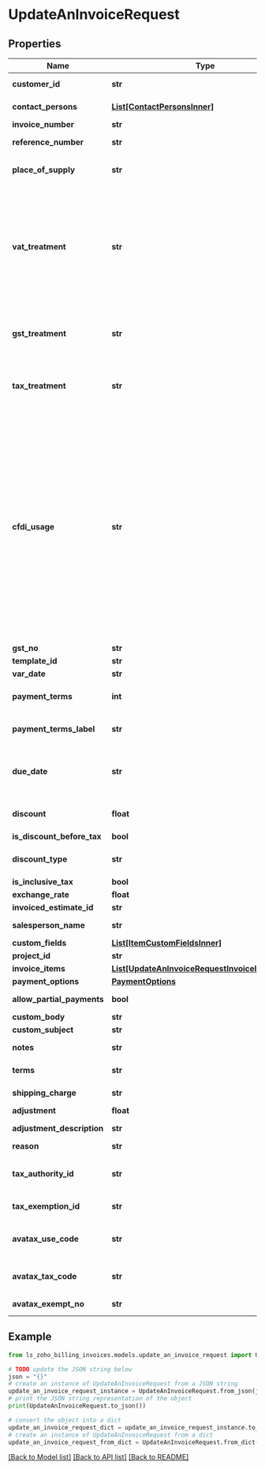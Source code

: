 # UpdateAnInvoiceRequest


## Properties

Name | Type | Description | Notes
------------ | ------------- | ------------- | -------------
**customer_id** | **str** | Customer ID of the customer to whom the invoice is raised. | 
**contact_persons** | [**List[ContactPersonsInner]**](ContactPersonsInner.md) | The IDs of the contact person associated with the contact. | [optional] 
**invoice_number** | **str** | Unique ID (starts with INV) of an invoice. | [optional] 
**reference_number** | **str** | Reference number of the invoice for which payment is made. | [optional] 
**place_of_supply** | **str** | Place where the goods/services are supplied to. (If not given, &lt;code&gt;place of contact&lt;/code&gt; given for the contact will be taken) | [optional] 
**vat_treatment** | **str** | (Optional) VAT treatment for the invoices. VAT treatment denotes the location of the customer, if the customer resides in UK then the VAT treatment is &lt;code&gt;uk&lt;/code&gt;. If the customer is in an EU country &amp; VAT registered, you are resides in Northen Ireland and selling Goods then his VAT treatment is &lt;code&gt;eu_vat_registered&lt;/code&gt;, if he resides outside of the UK then his VAT treatment is &lt;code&gt;overseas&lt;/code&gt; (For Pre Brexit, this can be split as &lt;code&gt;eu_vat_registered&lt;/code&gt;, &lt;code&gt;eu_vat_not_registered&lt;/code&gt; and &lt;code&gt;non_eu&lt;/code&gt;). | [optional] 
**gst_treatment** | **str** | Choose whether the contact is GST registered/unregistered/consumer/overseas. Allowed values are &lt;code&gt; business_gst &lt;/code&gt; , &lt;code&gt; business_none &lt;/code&gt; , &lt;code&gt; overseas &lt;/code&gt; , &lt;code&gt; consumer &lt;/code&gt;. | [optional] 
**tax_treatment** | **str** | VAT treatment for the Estimate.Allowed Values:&lt;/br&gt;&lt;code&gt;home_country_mexico&lt;/code&gt;,&lt;code&gt;border_region_mexico&lt;/code&gt;,&lt;code&gt;non_mexico&lt;/code&gt; supported only for &lt;b&gt;MX&lt;/b&gt;. | [optional] 
**cfdi_usage** | **str** | Choose CFDI Usage. Allowed values:&lt;/br&gt;&lt;code&gt;acquisition_of_merchandise&lt;/code&gt;, &lt;code&gt;return_discount_bonus&lt;/code&gt;, &lt;code&gt;general_expense&lt;/code&gt;, &lt;code&gt;buildings&lt;/code&gt;, &lt;code&gt;furniture_office_equipment&lt;/code&gt;, &lt;code&gt;transport_equipment&lt;/code&gt;, &lt;code&gt;computer_equipmentdye_molds_tools&lt;/code&gt;, &lt;code&gt;telephone_communication&lt;/code&gt;, &lt;code&gt;satellite_communication&lt;/code&gt;, &lt;code&gt;other_machinery_equipment&lt;/code&gt;, &lt;code&gt;hospital_expense&lt;/code&gt;, &lt;code&gt;medical_expense_disability&lt;/code&gt;, &lt;code&gt;funeral_expense&lt;/code&gt;, &lt;code&gt;donation&lt;/code&gt;, &lt;code&gt;interest_mortage_loans&lt;/code&gt;, &lt;code&gt;contribution_sar&lt;/code&gt;, &lt;code&gt;medical_expense_insurance_pormium&lt;/code&gt;, &lt;code&gt;school_transportation_expense&lt;/code&gt;, &lt;code&gt;deposit_saving_account&lt;/code&gt;, &lt;code&gt;payment_educational_service&lt;/code&gt;, &lt;code&gt;no_tax_effect&lt;/code&gt;, &lt;code&gt;payment&lt;/code&gt;, &lt;code&gt;payroll&lt;/code&gt;. | [optional] 
**gst_no** | **str** | 15 digit GST identification number of the customer. | [optional] 
**template_id** | **str** | ID of the pdf template associated with the invoice. | [optional] 
**var_date** | **str** | Date on which the invoice is paid. | [optional] 
**payment_terms** | **int** | Payment terms in days e.g. 15, 30, 60. Invoice due date will be calculated based on this. &lt;code&gt;Maximum length [100]&lt;/code&gt; | [optional] 
**payment_terms_label** | **str** | Used to override the default payment terms label. Default value for 15 days is \&quot;Net 15 Days\&quot;. &lt;code&gt;Maximum length [100]&lt;/code&gt; | [optional] 
**due_date** | **str** | Date on which the invoice is due. If the invoice is not fully paid on or before this date, the status of the invoice will be changed to &lt;code&gt;overdue&lt;/code&gt;. If the invoice is only partially paid, its status will be &lt;code&gt;partially_paid&lt;/code&gt;. | [optional] 
**discount** | **float** | Discount applied to the invoice. It can be either in % or in amount. e.g. 12.5% or 190. &lt;code&gt;Maximum length [100]&lt;/code&gt; | [optional] 
**is_discount_before_tax** | **bool** | Check if discount is exclusive of tax | [optional] 
**discount_type** | **str** | Type of discount. Allowed values: &lt;code&gt;entity_level&lt;/code&gt; and &lt;code&gt;item_level&lt;/code&gt;. | [optional] 
**is_inclusive_tax** | **bool** | To check if discount is inclusive of tax | [optional] 
**exchange_rate** | **float** | Exchange-Rate for the currency. | [optional] 
**invoiced_estimate_id** | **str** | ID of the invoice from which the invoice is created. | [optional] 
**salesperson_name** | **str** | Name of the sales person associated with the invoice for offline payments. | [optional] 
**custom_fields** | [**List[ItemCustomFieldsInner]**](ItemCustomFieldsInner.md) | Custom fields for an invoice. | [optional] 
**project_id** | **str** | Unique ID of the projet associated to an invoice | [optional] 
**invoice_items** | [**List[UpdateAnInvoiceRequestInvoiceItemsInner]**](UpdateAnInvoiceRequestInvoiceItemsInner.md) | Line items of an invoice. | 
**payment_options** | [**PaymentOptions**](PaymentOptions.md) |  | [optional] 
**allow_partial_payments** | **bool** | Boolean to check if partial payments are allowed for the contact | [optional] 
**custom_body** | **str** | Customized email content | [optional] 
**custom_subject** | **str** | Customized Subject line | [optional] 
**notes** | **str** | The notes added below expressing gratitude or for conveying some information. | [optional] 
**terms** | **str** | The terms added below expressing gratitude or for conveying some information. | [optional] 
**shipping_charge** | **str** | Shipping charges applied to the invoice. &lt;code&gt;Maximum length [100]&lt;/code&gt; | [optional] 
**adjustment** | **float** | Adjustments made to the invoice. | [optional] 
**adjustment_description** | **str** | Customize the adjustment description. E.g. Rounding off. | [optional] 
**reason** | **str** | Description of the attachment | [optional] 
**tax_authority_id** | **str** | ID of the tax authority. Tax authority depends on the location of the customer. For example, if the customer is located in NY, then the tax authority is NY tax authority. | [optional] 
**tax_exemption_id** | **str** | Unique Tax Exemption ID if you dont want to associate a tax to the plan. | [optional] 
**avatax_use_code** | **str** | Used to group like customers for exemption purposes. It is a custom value that links customers to a tax rule. Select from Avalara [standard codes][1] or enter a custom code. &lt;code&gt;Maximum length [25]&lt;/code&gt; | [optional] 
**avatax_tax_code** | **str** | A tax code is a unique label used to group Items (products, services, or charges) together. &lt;code&gt;Maximum length [25]&lt;/code&gt; | [optional] 
**avatax_exempt_no** | **str** | Exemption certificate number of the customer. &lt;code&gt;Maximum length [25]&lt;/code&gt; | [optional] 

## Example

```python
from ls_zoho_billing_invoices.models.update_an_invoice_request import UpdateAnInvoiceRequest

# TODO update the JSON string below
json = "{}"
# create an instance of UpdateAnInvoiceRequest from a JSON string
update_an_invoice_request_instance = UpdateAnInvoiceRequest.from_json(json)
# print the JSON string representation of the object
print(UpdateAnInvoiceRequest.to_json())

# convert the object into a dict
update_an_invoice_request_dict = update_an_invoice_request_instance.to_dict()
# create an instance of UpdateAnInvoiceRequest from a dict
update_an_invoice_request_from_dict = UpdateAnInvoiceRequest.from_dict(update_an_invoice_request_dict)
```
[[Back to Model list]](../README.md#documentation-for-models) [[Back to API list]](../README.md#documentation-for-api-endpoints) [[Back to README]](../README.md)


